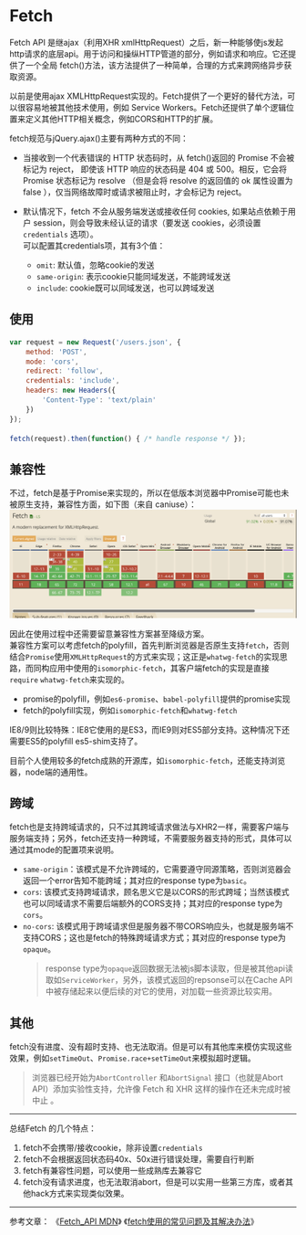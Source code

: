 # Fetch

Fetch API 是继ajax（利用XHR xmlHttpRequest）之后，新一种能够使js发起http请求的底层api。用于访问和操纵HTTP管道的部分，例如请求和响应。它还提供了一个全局 fetch()方法，该方法提供了一种简单，合理的方式来跨网络异步获取资源。

以前是使用ajax  XMLHttpRequest实现的。Fetch提供了一个更好的替代方法，可以很容易地被其他技术使用，例如 Service Workers。Fetch还提供了单个逻辑位置来定义其他HTTP相关概念，例如CORS和HTTP的扩展。

fetch规范与jQuery.ajax()主要有两种方式的不同：

- 当接收到一个代表错误的 HTTP 状态码时，从 fetch()返回的 Promise 不会被标记为 reject， 即使该 HTTP 响应的状态码是 404 或 500。相反，它会将 Promise 状态标记为 resolve （但是会将 resolve 的返回值的 ok 属性设置为 false ），仅当网络故障时或请求被阻止时，才会标记为 reject。
- 默认情况下，fetch 不会从服务端发送或接收任何 cookies, 如果站点依赖于用户 session，则会导致未经认证的请求（要发送 cookies，必须设置 `credentials` 选项）。  
  可以配置其credentials项，其有3个值：

    - `omit`: 默认值，忽略cookie的发送
    - `same-origin`: 表示cookie只能同域发送，不能跨域发送
    - `include`: cookie既可以同域发送，也可以跨域发送

## 使用

```js
var request = new Request('/users.json', {
    method: 'POST',
    mode: 'cors',
    redirect: 'follow',
    credentials: 'include',
    headers: new Headers({
        'Content-Type': 'text/plain'
    })
});

fetch(request).then(function() { /* handle response */ });
```

## 兼容性

不过，fetch是基于Promise来实现的，所以在低版本浏览器中Promise可能也未被原生支持，兼容性方面，如下图（来自 caniuse）：  
![fetch 兼容性](https://github.com/shaoxi2093/blog/blob/master/assets/js-fetch.png?raw=true)  

因此在使用过程中还需要留意兼容性方案甚至降级方案。  
兼容性方案可以考虑fetch的polyfill，首先判断浏览器是否原生支持`fetch`，否则结合`Promise`使用`XMLHttpRequest`的方式来实现；这正是`whatwg-fetch`的实现思路，而同构应用中使用的`isomorphic-fetch`，其客户端fetch的实现是直接`require` `whatwg-fetch`来实现的。  

- promise的polyfill，例如`es6-promise`、`babel-polyfill`提供的promise实现
- fetch的polyfill实现，例如`isomorphic-fetch`和`whatwg-fetch`

IE8/9则比较特殊：IE8它使用的是ES3，而IE9则对ES5部分支持。这种情况下还需要ES5的polyfill es5-shim支持了。

目前个人使用较多的fetch成熟的开源库，如`isomorphic-fetch`，还能支持浏览器，node端的通用性。

## 跨域  

fetch也是支持跨域请求的，只不过其跨域请求做法与XHR2一样，需要客户端与服务端支持；另外，fetch还支持一种跨域，不需要服务器支持的形式，具体可以通过其mode的配置项来说明。

- `same-origin`：该模式是不允许跨域的，它需要遵守同源策略，否则浏览器会返回一个error告知不能跨域；其对应的response type为`basic`。
- `cors`: 该模式支持跨域请求，顾名思义它是以CORS的形式跨域；当然该模式也可以同域请求不需要后端额外的CORS支持；其对应的response type为`cors`。
- `no-cors`: 该模式用于跨域请求但是服务器不带CORS响应头，也就是服务端不支持CORS；这也是fetch的特殊跨域请求方式；其对应的response type为`opaque`。
  > response type为`opaque`返回数据无法被js脚本读取，但是被其他api读取如`ServiceWorker`，另外，该模式返回的repsonse可以在Cache API中被存储起来以便后续的对它的使用，对加载一些资源比较实用。

## 其他

fetch没有进度、没有超时支持、也无法取消。但是可以有其他库来模仿实现这些效果，例如`setTimeOut`、`Promise.race+setTimeOut`来模拟超时逻辑。  

> 浏览器已经开始为`AbortController` 和`AbortSignal` 接口（也就是Abort API）添加实验性支持，允许像 Fetch 和 XHR 这样的操作在还未完成时被中止 。

---
总结Fetch 的几个特点：  

1. fetch不会携带/接收cookie，除非设置`credentials`
2. fetch不会根据返回状态码40x、50x进行错误处理，需要自行判断
3. fetch有兼容性问题，可以使用一些成熟库去兼容它
4. fetch没有请求进度，也无法取消abort，但是可以实用一些第三方库，或者其他hack方式来实现类似效果。

---
参考文章：
《[Fetch_API MDN](https://developer.mozilla.org/zh-CN/docs/Web/API/Fetch_API)》
《[fetch使用的常见问题及其解决办法](https://segmentfault.com/a/1190000008484070#articleHeader6)》